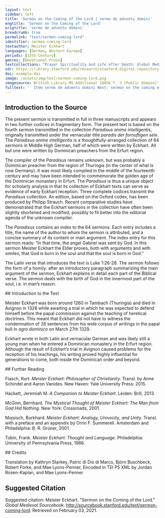 ```yaml
---
layout: text
sidebar: left
title: 'Sermon on the Coming of the Lord | sermo de adventu domini'
engtitle: 'Sermon on the Coming of the Lord'
origtitle: 'sermo de adventu domini'
breadcrumb: true
permalink: "text/sermon-coming-lord"
identifier: sermon-coming-lord
textauthor: Meister Eckhart
languages: [German, Western Europe]
periods: [13th Century]
genres: [Devotional Prose]
textcollections: "Prayer Spirituality and Life after Death: Global Medieval Perspectives"
sdr: https://library.stanford.edu/research/stanford-digital-repository 
doi: example-doi 
image: /assets/img/text/sermon-coming-lord.png
imagesource: British Library MS Additional 18856 f. 3 [Public Domain]'
fulltext: '  Item sermo de adventu domini Next: sermon on the coming of the Lord In illo tempore missus est angelus Gabriei a deo. "In that time the angel Gabriel was sent by God. ave gratia plena, dominus tecum. Hail, full of grace, the Lord be with you.” Luke 1, 26 and 28. Latin quote that Eckhart uses to introduce his sermon and then translates in the following sentence in his exegesis. dise wort beschribit sente Lucas: 'in der zit wart gesant ein engil Gabriel von Gode'. St. Luke wrote these words: In that time an angel named Gabriel was sent by God. in wilchir zit? In what time? in den seis manden du Johannes Baptista was in siner müder libe. During the six months that John the Baptist was in his mother’s womb. der mich fragite: warumme beiden wir, warumme vasten wir, warumme tun wir alle unse were, warumme sin wir getouft, warumme ist Got mensche worden, daz diz hoiste was? To whom who asks me why do we pray, why do we fast, why do we do all our works, why are we baptized, why did God become man, that this was the highest [act]? ich spreche, darumme daz Got geborin werde in der sele und di sele in Got geborin werde. I say, so that God [may] be born in the soul and the soul [may] be born in God. dar umme ist alle di schrift ge schriben, darumme hait Got di werlint geschaffin und alie englische nature daz Got geborin werde in der sele und di sele in Got geborin werde. To that end the whole scripture was written, to that end God created the world and all angelic natures: that God be born in the soul and the soul in God. allis kornes nature meinet weize und al metal meinet golt und alle geberunge meinet menschen darumme sprach ein Neister: 'so inyindit man kein dier, iz inhabe etwaz glichis dem menschin'. The nature of every grain tends Middle High German "meinet" in this context implies the notion of directional intention. to [become] wheat and all metal tends to [become] gold and all birth tends to [become] human. For this reason, a scholar Translates Middle High German "Meister", which can refer more broadly to a scholarly authority rather than being exclusively reserved for those, like Eckhart, who held a certain professorial position at the University in Paris. said: “Thus one finds no animal that doesn’t have some similarity to humankind.” in der zit in deme da diz wort zu dem erstin inphangin wirt in minir fornuft, da ist ez so lutir und so cleinlich, da ist ez ein wair wort er ez gebildit wirdit in mime gedanke. At the time at which the word is first received in my reason, Alternatively, the intellect. Eckhart refers here to the faculty of the soul. it is so pure and so subtle, then it is a true word before it is formed in my thought. Zu dem drittin wirdit ez gesprochin uzwendic mit deme munde, und also in ist ez nicht dan ein offinbarunge des innerin wortis. Thirdly, it is spoken externally with the mouth and as such it is nothing more than a revelation of the inner word. also wirdit daz ewige wort gesprochin innewendic in deme herzin der sele, in derne innirsten, in deme lutirsten. In the same way, the eternal word is spoken inwardly in the heart of the soul, in the innermost part and in the purest. in dene heubite der sele, daz ist in vormuftikeit: da geschihit di gebort inne. In the head of the soul, that is, in reason: there the birth takes place. der nicht dan einen ganzin won und eine hoffenunge hizu hette, der mochte gerne wizzin wi dise gebort geschihit und waz hi zu hilfit. He who has had nothing but the whole pleasure and hope might like to know how this birth happens and what assists it. Sente Paulus sprichit: "in der udlide der zit samte Got sinen son". St. Paul says: “in the fullness of time God sent [forth] his son.” sente Augustinus sprichit waz da si fullide der zit. St. Augustine explains what the fullness of time might be. “da numme zit inist, da ist fullide der zit' dan ist der tac fol alse des tages numme in ist, daz ist ein notwarheit. “Where there is no more time, there is the fullness of time.” Then the day is done when there is no more day. This is necessarily true. alle zit muiz da abe sin da sich dise gebort hebit, wan nicht in ist daz dise geburt also sere hindere alse zit und creature. All time must be flown when this birth begins, because there is nothing that prevents this birth more than time and creation. The term creature here refers not to the act of creation, but to its result; all that is created must be abandoned to allow for the birth to take place. daz ist ein gewis warheit daz zit Got noch di sele fon nature nicht beruren inmac. That is a certain truth that, by nature, time cannot touch either God or the soul. mochte di sele fon zit herurt werdin, si inwere nicht sele, und mochte Got von zit berurt werdin, he in were nicht Got. If the soul could be touched by time it would not be the soul. Could God be touched by time, he would not be God. were abir daz di zit di sele beraren mochte, so inmochte Got nummir in ir geborin werdin. Yet were it so that time could touch the soul, God could no more be born in it. da Got geboren sal werdin in der sele, da muiz alle zit abgewallin sin oder si muiz der zit intphallin sin mit willin oder mit begerunge. Since God shall be born in the soul, all time must have fallen away or the soul must have fallen out of time by will or by desire. Ein andir sin fon fullide der zit, der di kunst hette und di macht daz he di zit und allis daz in der zit in seis tusint jarin ie geschach und daz noch geschehin sal biz an daz ende, her widir gezihen kunde in ein geginwertic nu, daz were fullide der zit. A second meaning of the fullness of time. Were there someone who had the skill and the power that he could retract into the here-and-now once again time and everything that ever happened in time in six thousand years and that is yet to happen before the end of time, that [state] would be the fullness of time. daz ist daz nu der ewekeit, da di sele in Gode alle dinc nuwe und frisch und geginwertic bekennit und in der lust alse di ich izunt geginwertic habe. That is the now of eternity, in which the soul recognizes all things new and fresh and present in God and in the pleasure that I am having in the here and now. ich lais in einem buchilin der ez gronde konde, daz Got die werlint izunt machit alse an deme ersten tage du her di werlint geschuf. I read in a little book, --who could fathom that-- that God makes the world in this moment as on the first day when he created the world. hi ist Got riche und daz ist Godis riche. Here God is bountiful and that is God’s kingdom. The Middle High German wordplay on riche, which Eckhart uses here first as a predicative attribute for God ("powerfulness") and then as a genitive noun, cannot be repeated stylistically in English. di sele in der Got sal geborin werden, der muiz di zit intphallin, und si muiz der zit intphallin und sal sich uf tragin und sal stein in eime inkaffine in disin richtum Godis. Time must fall away from the soul in which God shall be born, and it [the soul] must fall away from time, and it shall raise itself up and stand gazing into God’s bounty. da ist wide one wide und breide one breide. Here there is wideness without width and broadness without breadth. da bekennit di sele alle dinc und bekennit si da follincumen. Here the soul recognizes all things and recognizes them entirely. Di meistere di da beschriben wi wit der himmil si: di minniste craft di in miner sele ist, di ist widir dan der wide himmil; ich geswige der fornufti keit: di ist wit one wide. To the scholars who describe how vast the heavens are: the lowest faculty Middle High German craft refers here to the faculties of the soul. that is in my soul, it is wider than the wide heavens; I do not speak of reason [the intellect]: that is wide without width. in deme heubite der sele, in fornuftikeit, in der bin ich also nahe der stait ubir tusint mile geinsit meris alse der stait da ich izunt inne stein. In the head of the soul, in reason, there I am as close to a place over a thousand miles across the sea as I am to the place where I am standing now. in dirre wide und in disme richtumme Godis da bekennit di sele, alda inphellit ir nicht und da ist si nichtis wartinde. In this wideness and in this abundance of God, there the soul understands, there nothing falls away from it, and there it is waiting for nothing. “Der engl wart gesant.” “The angel was sent.” di meistere sprechin daz der engile menige ist zal pobin zal. The scholars say that the multitude of angels is a number above numbers. ir menige ist so groz daz si kein zal begrifen inmac. Their multitude is so great that no number can encompass it. ir zal inmac joch nicht bedocht werdin. Their number cannot even be imagined. der undirscheit konde genemen one zal und one menige, deme werin hunderit alse ein. He who could conceive of difference without number, for him one hundred would be the same as one. werin hunderit personen in der gotheit, di undirscheit konde genemen one zal und one menige, der in bekente doch nicht dan ein. If there were one hundred people in the Godhead, he who could comprehend difference without number would not recognize more than one. ez wonderin sich ungeleubege lude und etlichte ungelarte cristine lude und joch etliche phaffin wizzin da fon alse wenic alse ein stein: di nemen dri alse dri kuwe oder dri steine. Many unbelievers and many unlearned Christians [alike] wonder about this and even a lot of clerics know as little about this as a stone: they think of three as three cows or three stones. abir der undirscheit kan genemen in Gode one zal und one menige, der bekenit daz dri personen sin ein Got. But he who can comprehend difference in God without number and without quantity, he recognizes that three persons are one God. Der engil ist ouch so hoch. The angel is also lofty in this manner. di beisten meistere sprechin daz iclich engil habe eine ganze nature. The best scholars say that each angel has a nature of its own. The Middle High German text writes "eine ganze nature", which literally translates as “a whole nature.” What is outlined here, however, is the thought that the angels each have their own singular nature. This theological thought explains why not all angels have been condemned as a punishment for Lucifer’s rebellion against God, while Adam and Eve’s sin resulted in humanity’s collective fall from grace; in contrast to the angels, human individuals do not have a nature of their own. glichir wis alse ob ein meusche were daz alliz daz hette daz alle menschin ie gehattin und nu habin und ummir me gehabin sullin sn gewalt, wisheit und an allin dingin, daz were ein wonder, und so inwere he doch nicht dan ein mensche und were dan noch verre den engilin. Just as if there were a human who had everything that mankind ever had, now has, and shall always have in power, wisdom and all things, that would be a wonder and even then he would only be human and would still be far from the angels. Also hait igelich engil eine ganze nature und ist gesunderit von deme anderin alse ein dier fon dem anderen, daz einir anderen nature ist. Thus every angel has a complete nature and is distinguished from the other like one animal from another that belongs to a different species. an dirre menige der engile ist Got riche, und der daz bekennit, der beken mit Godis riche. In this multitude of angels God is rich, and he who comprehends that comprehends God’s abundance. si bewisit Got riche, alse ein herre bewisit wirdit fon der menige sinir rittere. It demonstrates that God is abundant, just as a lord is represented by the number of his knights. darumme heizzit he in uns ein herre der here. Therefore he is named amongst us a lord of hosts. alle dise menige der engile, wi hoch si sint, di habin ein midewirken und helfin da zu da Got geborin wirdit in der sele. This whole multitude of angels, however lofty they are, contribute and help so that God may be born in the soul. daz ist si habin lust und freute und wonne in der geburt, si in wirkin nicht. That is, they have pleasure and joy and bliss in the birth, but they don’t effect it. da in ist kein werc, wan Got der wirkit di geburt alleine, mer di engile habin ein dinisthaft werc hizu. There is no agency The negated term "werc", literally "work, deed, achievement", means here that the angels do not have the power to effect the birth for God is the sole agent. in it. God alone effects the birth, in sum the angels participate as servants. alliz daz dazu wirkit, daz ist eim dînisthaft werc. Everything that participates, that is an act of service. Der engil was genant Gabriel. The angel was called Gabriel. he teit ouch swar, he hiz alse wenic Gabriel alse Cünrat. Whatever he claimed, his name was Gabriel as little as he was Conrad. niman inkan wizzin des engilis namen. Nobody can know the name of the angel. da der engil genant ist, da inquam ni meister noch sin i zu. The angel’s name has never been attained by scholar nor understanding. vil lichte ist he nennelich. Perhaps he is nameless. di sele inhait ouch keinen namen; alse wenic aise man Gode eigenen namen vindin mac, also wenic mac man der sele eiginen namen vindin, alleine da groze buche fon geschriben sin. The soul too has no name; just as one cannot discover God’s own name, so one cannot discover the soul’s own name, even if large books have been written on this topic. abir da si ein uz lugin hait zu den werkin, da fone gibit man ir namen. But because it is oriented towards works, one names it according to this. ein zimmirman daz en ist sin name nicht, mer den namen nimet her fon dem werke des he ein meistir ist. A carpenter - that is not his name, the name rather derives from the work of which he is a master. den namen Gabriel den nam he von dem werke des he ein bode was, wan Gabriel sprichit craft. Gabriel took his name from the work for which he was a messenger, as Gabriel signifies power. in dirre geburt wirkit Got creftliche oder wirkit craft. In this birth God acts powerfully or effects power. waz meinit alle di craft der nature? What does all the power of nature intend? daz si sich selbir wirkin wil. It strives to become itself. waz meinit alle di nature di da wirkit geberin? What does all the nature that effects birth intend? daz si sich selbir wikim wil. It strives to become itself. di nature minez vader wolde wirkim in sinir nature einen vadir. The nature of my father wanted to produce a father according to his own nature. du des nicht geschin mochte, du wolde si ein wirkin daz ime allig dingis glich were, du der craft gebrach, du worchte si ein. Because that wasn’t possible, it wanted to bring about the thing that of all things was most similar to him. Because the power was lacking, it effected something So si glichiste mochte, daz waz ein son. as similar as possible, that was a son. da abir der craft noch me gebrichit oder ein andir ungevelle geschit, da wirkit si noch eime unglicheren menschen. But when the power is lacking even more, or another mishap intervenes, then it effects a more dissimilar person. abir in Gode ist volle craft, darumme wirkit her sin glich in siner geburt. But in God there is complete power, for that reason he creates his identical self Literally someone who equals him. i.e. his son. In Christianity, God father and son are identical. in his own birth. allis daz Got ist an gewalt und an worheit und an wisheit, daz gebirit he alzumale in di sele. Everything that God is in force and in truth and in wisdom, he brings forth completely into the soul. Sente Augustinus sprichit: 'waz die sele minnit, deme wirdit si glich. St. Augustine says: “The soul becomes identical to that which it loves. Eckhart uses her the verb "minnen", a derivation of the noun "minne", i.e. the notion of love that is prevalent in courtly poetry. minnet si irdische dinc, so wirdit si irdisch. If it loves an earthly thing, it becomes earthly. minnit si Got, so mochte man fragin, wirdit si dam Got?' If it loves God, one may ask does it then become God?” spreche ich daz, daz ludite ungelouplich den di zu krankin sin habin und ez nicht fornemen. If I should say that, it would sound unbelievable for those who are lacking sense and do not listen. mer sente Augustinus sprichit: 'ich inspreche ez nicht, Iner ich wise uch an di schrift, di da sprichit: “ich habe gesprochin daz ir Gode sit”'. Saint Augustine also says: “I do not say it, I rather point you to the scripture that says, 'I have said that you are Gods'”. Psalm 82,6. Der etwaz hette des richtummes da ich fore fon gesprochin habe, einen blic oder joch eine huffenunge oder eine zuforsicht, der forneme dit wol! Whoever might have some part of the abundance of which I have just spoken, a glimpse or even a hope or assurance, shall listen carefully to this! ez inwart nie gebort so sippe noch so glich noch so ein alse di Sele Gode wirdit in dirre geburt. Never was a birth so akin or so identical or so unified as the soul was to God in this birth. ist ez daz ez an ichte gehinderit wirdit daz si nicht allis dingis glich in wirdit, daz in ist Godis schult nicht. If it is somehow prevented from becoming identical in all aspects, then this is not the fault of God. alse verre alse ir gebrechin intphallin, alse verre wirkit he si yme glich. To the extent that it lacks flaws he creates it identical to himself. daz der zimmerman nicht ein schone hus gewirkin inkan uze worwechtime huize, daz in ist sin schult nicht, ez gebrichit an deme hulze. That the carpenter can’t build an excellent house from worm-eaten wood, that is not his fault, it fails because of its wood. also ist ez an gotiichime wirkine in di sele. Thus it is with Godly acts upon the soul. mochte sich der minniste engil irbildin oder geborin werdin in der sele, da ingegin in were alle dise werlint nicht, wan in eime enigin funkeline dez engilis grunit, loubit und luchtit alliz daz in der werlinde ist. If the lowest angel wanted to be depicted or born in the soul, this whole world would be nothing in comparison, because everything that is in the world flourishes, blossoms, and shines in one single glimmer of the angel. mer dise gebort wirkit Got selbir. What is more, this birth is effected by God himself. der engil inmac da kein werc gewirkin wan ein dinistaft werc. The angel can perform no act but an act of service. Ave daz ist 'one we'. ‘Ave’ means ‘without suffering’. wer da ist one creature, der ist one we und one helle, und di allir minnes creature ist und hait, di hait allir minnist we. Whoever is without creation is free of suffering and from hell, and he who is and has the least creation, suffers least. ich spreche ettiswanne ein wort: di der werlint allir minnist hait, der hait ir allir meist, nimannis ist di werlint also eigin also der alle di werlint gelazin hait. I said once these words: whoever has least of the world has most of it. No one possesses the world as much as he who has detached The Middle High German reads "gelazin", a derivation of "gelazzenheit" which is best translated as detachment; a central concept in Meister Eckhart. from it. v wizzit ir wo fone Got got ist? Do you know why God is God? da fon ist Got got daz he one creature ist. God is God because he is without creation. he innante sich nicht in der zit. He never named himself in time. in der zit ist creature und sunde und tot. In time is creation and sin and death. dise habin ein sippe sin in eime sinne, und wan di sele da der zit intphallin ist, darumme inist da noch we noch pine, joch ungemach wirdit ir da ein freude. In one sense these are related, "ein sippe sin" includes the noun for family, thus underlining that the relation between the mentioned terms is stronger than simply having something in common or sharing certain features.and because the soul has then fallen away from time, for this reason there is then no suffering or pain, even misery there becomes joy for it [the soul]. allis daz ie bedacht mochte werdin fon lust, fon freude und fon wonne und fon minlichkeit, hebit man sii gegin der wonne di da ist im dirre geburt, daz inist nicht freude. If one weighed all that could ever be imagined of pleasure, joy, delight, and loveliness, it would be as nothing against the delight that is in this birth. 'Gnaden vol', daz minuiste werc der gnadin ist hohir dan alle engile in der nature. ‘Full of grace’. The lowest act of grace is higher than all the angels in their nature. sente Augustinus sprichit daz ein gnadinwerc daz Got wirkit, alse daz her einen sundere bekerit und zu eime gudin menschin machit, daz ist grozir dan daz Got eine nuwe werlint geschuffe. St. Augustine says that an act of grace that God carries out, such as converting a sinner and making him a good person, that is greater than if God created a new world. also licht ist Gode himmil und erde umme zu kerine alse mir ist ein aphil umane zu kerne in minir hant. Heaven and earth is so easy for God to turn as it is for me to turn an apple in my hand. da gnade inne ist in der sele, daz ist so lutir und ist Gode so glich und so sippe, und gnade ist one werc, alse in der geburt, da ich fore von gesprochin habe, kein werc inist. Where grace is in the soul, it is so pure and so similar and akin to God and grace is unworked just as there is no work in the birth of which I have previously spoken. gnade inwirkit kein werc. Grace performs no work. sente Johannes ingeteit nikein zeichin. St. John never performed a sign. daz werc das der engil in Gode hait, daz ist so hoch daz mi kein meistir noch sin darzn mochte cumen daz si daz werc begrifin mochten. The work that the angel has in God is so lofty that no scholar or intellect Translates "sin", referring here to the human faculty of thought. could achieve an understanding of the work. abir von dem werke vellit ein spon, alse da ein spon abe vellit von eime huis, den man abehauwit. But a splinter falls from the work, just as a splinter falls from a beam that a man cuts down. eyn blichin daz ist da da der engil mit sime nidersten den himmil berurit. There is a flash where the angel touches heaven with its lowest part. da son grunit und bluwit und lebit alliz daz in dirre werlinde ist. From this everything that is in this world flowers and blossoms and lives. Ich spreche ettiswanne von zwein burnen. I spoke once of two fountains. alleine ez wonderliche lude, wir müzin sprechin noch unsime sinne. Even though it sounds strange, we have to speak according to our understanding. eyn burne da di gnade uz inspringit, ist da der vader uz gebirit sinen eyn geborin son; in deme selbin inspringit di gnade, und alda geit di gnade uz deme selbin burnen. There is one fountain from which grace springs, this is where the father gives birth to his son incarnate; grace springs from the same one, and precisely there grace flows from the same fountain. eyn andir burne ist da di creature uz Gode vlizin: der ist so verre von deme burnen da di gnade uz intspringit, alse der himmil ist von der erdin. There is another fountain where the creation flows out of God: this one is as far from the fountain where grace springs from as heaven is from the earth. gnade inwirkit nicht. Grace does not perform work. da diz fuir ist in sinir nature, da inschaditis noch inburnit nicht. Where there is fire in its nature, it does not damage or burn. di hitze des fures di burnit. The heat of the fire burns. joch da di hitze ist in der nature des furis, da inburnit si nicht und ist unschedelich, joch da di hitze ist in deme fure, da ist si der rechtin nature des furis also verre alse der himmil ist von der erdin. Even there where the heat is in the nature of the fire it doesn’t burn and is harmless, even where the heat is in the fire, there it is as far from the real nature of the fire as the heaven is from the earth. gnade inwirkit kein werc. Grace performs no work. si ist zu zart da zu. For it is too subtle for that. were ist ir also verre alse der himmil ist von der erdin. Work is thus as far from it as heaven is from the earth. eyn in sin und eyn ane haftin und ein mit Gode daz ist gnade, und da ist Got mide, wan daz volgit dar noch. Being in and attached to and one with God: that is grace, and God is there, because that is the consequence. 'Got muit dir'. ‘God is with you’. da geschihit di geburt. There the birth takes place. ez emdarf nimannen unmogelich dunkin hizu zu cumene. No one must think it impossible to come here. waz schadit mir daz, wi swere ez ist, sint he ez wirkit? What harm does it do to me, however difficult it is, since he effects it? alle sine gebot sint mir licht zu haldine. All his commandments are easy for me to adhere to. he heize mich joch alliz daz he wolle, des inachte ich nichtis nicht, daz ist mir alliz cleine, ob he mir sine gnade da zu gibit. Let him command anything he wants of me, I do not consider it anything at all, it is all easily bearable if he grants me his grace. z sprechin etliche si inhaben is nicht, so spreche ich: daz ist mir leit. Many say that they do not have it [grace], then I say: that pains me. e begeris du ez abir? 'nein'. But do you want it? ‘No’. daz ist mir noch leidir. That pains me even more. enmac man ez micht gehabin, so habe man doch eine begerunge darzu. If one cannot have it, one should still desire it. David sprichit: 'ich habe begerit einir begerunge zu dinir gerechtikeit.' David says: “I have desired a desire for your justice.” daz wir Godis also begeren daz her in uns geborin werdin wolle, des helf uns etc. Help us to so desire God that he will be born within us, etc. '
---
```

## Introduction to the Source 
<p>The present sermon is transmitted in full in three manuscripts and appears in two further codices in fragmentary form. The present text is based on the fourth sermon transmitted in the collection <em>Paradisus anime intelligentis</em>, originally transmitted under the vernacular title <em>paradis der fornuftigen sele</em>. The <em>Paradisus anime intelligentis </em>is a thoughtfully-arranged collection of 64 sermons in Middle High German, half of which were written by Eckhart. All but one were written by Dominican preachers from the Erfurt region.</p> <p>The compiler of the <em>Paradisus</em> remains unknown, but was probably a Dominican preacher from the region of Thuringia (in the center of what is now Germany). It was most likely compiled in the middle of the fourteenth century and may have been intended to commemorate the golden age of the Dominican monastery in Erfurt. The <em>Paradisus</em> is thus a unique object for scholarly analysis in that its collection of Eckhart texts can serve as evidence of early Eckhart reception. Three complete codices transmit the <em>Paradisus</em> collection. An edition, based on the Oxford codex, has been produced by Philipp Strauch. Recent comparative studies have demonstrated that the Eckhart sermons in the collection have often been slightly shortened and modified, possibly to fit better into the editorial agenda of the unknown compiler.</p> <p>The<em> Paradisus</em> contains an index to the 64 sermons. Each entry includes a title, the name of the author to whom the sermon is attributed, and a concise summary of its content or main argument. The index entry for this sermon reads: “In that time, the angel Gabriel was sent by God. In this sermon Meister Eckhart the Elder proves, both with arguments and with similes, that God is born in the soul and that the soul is born in God.”</p> <p>The Latin verse that introduces the text is Luke 1:26-28. The sermon follows the form of a homily: after an introductory paragraph summarizing the main argument of the sermon, Eckhart explains in detail each part of the Biblical verse. The sermon deals with the birth of God in the innermost part of the soul, i.e. in man’s reason.</p>
## Introduction to the Text 
<p>Meister Eckhart was born around 1260 in Tambach (Thuringia) and died in Avignon in 1328 while awaiting a trial in which he was expected to defend himself before the papal commission against the teaching of heretical doctrines. This meant that Eckhart did not have to witness the condemnation of 28 sentences from his wide corpus of writings in the papal bull <em>In agro dominico</em> on March 27th 1329.</p> <p>Eckhart wrote in both Latin and vernacular German and was likely still a young man when he entered a Dominican monastery in the Erfurt region. Although the result of Eckhart’s trial in Avignon caused problems for the reception of his teachings, his writing proved highly influential for generations to come, both inside the Dominican order and beyond.</p>
## Further Reading 
<p>Flasch, Kurt: <em>Meister Eckhart: Philosopher of Christianity.</em> Transl. by Anne Schindel and Aaron Vanides. New Haven: Yale University Press: 2015.</p> <p>Hackett, Jeremiah M. <em>A Companion to Meister Eckhart.</em> Leiden: Brill, 2013.</p> <p>McGinn, Bernhard. <em>The Mystical Thought of Meister Eckhart: The Man from God Hid Nothing.</em> New York: Crossroads, 2001.</p> <p>Mojsisch, Burkhard. <em>Meister Eckhart: Analogy, Univocity, and Unity.</em> Transl. with a preface and an appendix by Orrin F. Summerell. Amsterdam and Philadelphia: B. R. Grüner, 2001.</p> <p>Tobin, Frank. <em>Meister Eckhart: Thought and Language.</em> Philadelphia: University of Pennsylvania Press, 1986. </p>
## Credits

Translation by Kathryn Starkey, Patric di Dio di Marco, Björn Buschbeck, Robert Forke,  and Mae Lyons-Penner, 
Encoded in TEI P5 XML by Jordan Rosen-Kaplan,  and Mae Lyons-Penner
## Suggested Citation
<p>Suggested citation: Meister Eckhart.  "Sermon on the Coming of the Lord."  <em>Global Medieval Sourcebook</em>. <a href="http://sourcebook.stanford.edu/text/sermon-coming-lord">http://sourcebook.stanford.edu/text/sermon-coming-lord</a>. Retrieved on February 03, 2021.</p>